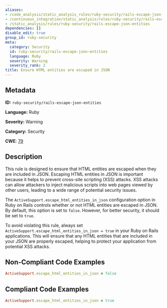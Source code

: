 ```yaml
---
aliases:
- /code_analysis/static_analysis_rules/ruby-security/rails-escape-json-entities
- /continuous_integration/static_analysis/rules/ruby-security/rails-escape-json-entities
- /static_analysis/rules/ruby-security/rails-escape-json-entities
dependencies: []
disable_edit: true
group_id: ruby-security
meta:
  category: Security
  id: ruby-security/rails-escape-json-entities
  language: Ruby
  severity: Warning
  severity_rank: 2
title: Ensure HTML entities are escaped in JSON
---
```

<!--  SOURCED FROM https://github.com/DataDog/datadog-static-analyzer-rule-docs -->


## Metadata
**ID:** `ruby-security/rails-escape-json-entities`

**Language:** Ruby

**Severity:** Warning

**Category:** Security

**CWE**: [79](https://cwe.mitre.org/data/definitions/79.html)

## Description
This rule is designed to ensure that HTML entities are escaped when they are included in JSON. Escaping HTML entities in JSON is important because it helps to prevent cross-site scripting (XSS) attacks. XSS attacks can allow attackers to inject malicious scripts into web pages viewed by other users, leading to a wide range of potential security issues.

The `ActiveSupport.escape_html_entities_in_json` configuration option in Ruby on Rails controls whether or not HTML entities are escaped in JSON. By default, this option is set to `false`. However, for better security, it should be set to `true`.

To avoid violating this rule, always set `ActiveSupport.escape_html_entities_in_json = true` in your Ruby on Rails applications. This will ensure that any HTML entities that are included in your JSON are properly escaped, helping to protect your application from potential XSS attacks.

## Non-Compliant Code Examples
```ruby
ActiveSupport.escape_html_entities_in_json = false
```

## Compliant Code Examples
```ruby
ActiveSupport.escape_html_entities_in_json = true
```
